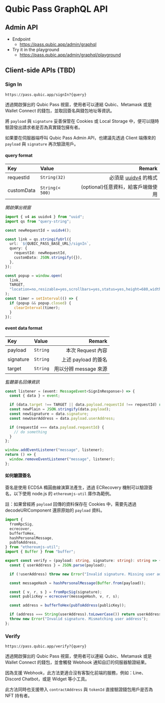 # Qubic Pass GraphQL API

## Admin API <a id="qubic-pass-admin-api" />

- Endpoint
  - https://pass.qubic.app/admin/graphql
- Try it in the playground
  - https://pass.qubic.app/admin/graphql/playground

## Client-side APIs (TBD) <a id="qubic-pass-client-api" />

### Sign In

```
https://pass.qubic.app/signIn?{query}
```

透過開啟彈出的 Qubic Pass 視窗，使用者可以連結 Qubic、Metamask 或是 Wallet Connect 的錢包，並取回簽名與錢包地址等資訊。

將 `payload` 與 `signature` 妥善保管在 Cookies 或 Local Storage 中，便可以隨時驗證發出請求者是否為真實錢包擁有者。

如果要在伺服器端呼叫 Qubic Pass Admin API，也建議先透過 Client 端傳來的 `payload` 與 `signature` 再次驗證用戶。

#### query format

| Key        | Value           |                                                                                                                                                                         Remark |
| :--------- | :-------------- | -----------------------------------------------------------------------------------------------------------------------------------------------------------------------------: |
| requestId  | `String(32)`    | 必須是 [uuidv4](https://zh.wikipedia.org/zh-tw/%E9%80%9A%E7%94%A8%E5%94%AF%E4%B8%80%E8%AF%86%E5%88%AB%E7%A0%81#%E7%89%88%E6%9C%AC4%EF%BC%88%E9%9A%8F%E6%9C%BA%EF%BC%89) 的格式 |
| customData | `String(< 500)` |                                                                                                                                             (optional)任意資料，給客戶端做使用 |

_開啟彈出視窗_

```typescript
import { v4 as uuidv4 } from "uuid";
import qs from "query-string";

const newRequestId = uuidv4();

const link = qs.stringifyUrl({
  url: `${QUBIC_PASS_BASE_URL}/signIn`,
  query: {
    requestId: newRequestId,
    customData: JSON.stringify({}),
  },
});

const popup = window.open(
  link,
  TARGET,
  "location=no,resizable=yes,scrollbars=yes,status=yes,height=680,width=350"
);
const timer = setInterval(() => {
  if (popup && popup.closed) {
    clearInterval(timer);
  }
});
```

#### event data format

| Key       | Value    |                Remark |
| :-------- | :------- | --------------------: |
| payload   | `String` |     本次 Request 內容 |
| signature | `String` |   上述 payload 的簽名 |
| target    | `String` | 用以分辨 message 來源 |

_監聽簽名回傳資訊_

```typescript
const listener = (event: MessageEvent<SignInResponse>) => {
  const { data } = event;

  if (data.target !== TARGET || data.payload.requestId !== requestId) return;
  const newPlain = JSON.stringify(data.payload);
  const newSignature = data.signature;
  const newUserAddress = data.payload.userAddress;

  if (requestId === data.payload.requestId) {
    // do something
  }
};

window.addEventListener("message", listener);
return () => {
  window.removeEventListener("message", listener);
};
```

#### 如何驗證簽名

簽名是使用 ECDSA 橢圓曲線演算法產生，透過 ECRecovery 機制可以驗證簽名，以下使用 node.js 的 `ethereumjs-util` 庫作為範例。

註：如果曾經將 `payload` 回傳的資料保存在 Cookies 中，需要先透過 decodeURIComponent 還原原始的 `payload` 資料。

```typescript
import {
  fromRpcSig,
  ecrecover,
  bufferToHex,
  hashPersonalMessage,
  pubToAddress,
} from "ethereumjs-util";
import { Buffer } from "buffer";

export const verify = (payload: string, signature: string): string => {
  const { userAddress } = JSON.parse(payload);

  if (!userAddress) throw new Error("Invalid signature. Missing user address.");

  const messageHash = hashPersonalMessage(Buffer.from(payload));

  const { v, r, s } = fromRpcSig(signature);
  const publicKey = ecrecover(messageHash, v, r, s);

  const address = bufferToHex(pubToAddress(publicKey));

  if (address === String(userAddress).toLowerCase()) return userAddress;
  throw new Error("Invalid signature. Mismatching user address");
};
```

### Verify

```
https://pass.qubic.app/verify?{query}
```

透過開啟彈出的 Qubic Pass 視窗，使用者可以連結 Qubic、Metamask 或是 Wallet Connect 的錢包，並會觸發 Webhook 通知自訂的伺服器驗證結果。

因為支援 Webhook，此方法更適合沒有客製化前端的服務，例如：Line、Discord Chatbot，或是 Widget 等小工具。

此方法同時也支援帶入 `contractAddress` 與 `tokenId` 直接驗證錢包用戶是否為 NFT 持有者。
